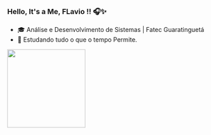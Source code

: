 ### Hello, It's a Me, FLavio !! 🎧✨

- 🎓 Análise e Desenvolvimento de Sistemas | Fatec Guaratinguetá
- 📜 Estudando tudo o que o tempo Permite.

<div>
    <a href="https://github.com/FLviin">
    <img height="180em" src="[![Anurag's GitHub stats](https://github-readme-stats.vercel.app/api?username=FLviin)](https://github.com/FLviin/github-readme-stats)">
      

    
</div>
